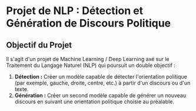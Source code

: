 # Projet de NLP : Détection et Génération de Discours Politique

## Objectif du Projet

Il s'agit d'un projet de Machine Learning / Deep Learning axé sur le Traitement du Langage Naturel (NLP) qui poursuit un double objectif :

1.  **Détection :** Créer un modèle capable de détecter l'orientation politique (par exemple, gauche, droite, centre, etc.) à partir d'un discours ou d'un texte.
2.  **Génération :** Créer un second modèle capable de générer un nouveau discours en suivant une orientation politique choisie au préalable.
